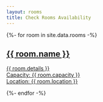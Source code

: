 ```yaml
---
layout: rooms
title: Check Rooms Availability
---
```


<div class="grid">

  {%- for room in site.data.rooms -%}

  <article role="article" class="card">
    <a target="_blank" rel="noopener noreferrer" href="{{ room.link }}">
      <div class="meta">
        <h2>
            {{ room.name }}
        </h2>
        <p>{{ room.details }}
          <br>Capacity: {{ room.capacity }}
          <br>Location: {{ room.location }}
        </p>
      </div>
    </a>
  </article>

  {%- endfor -%}

</div>
